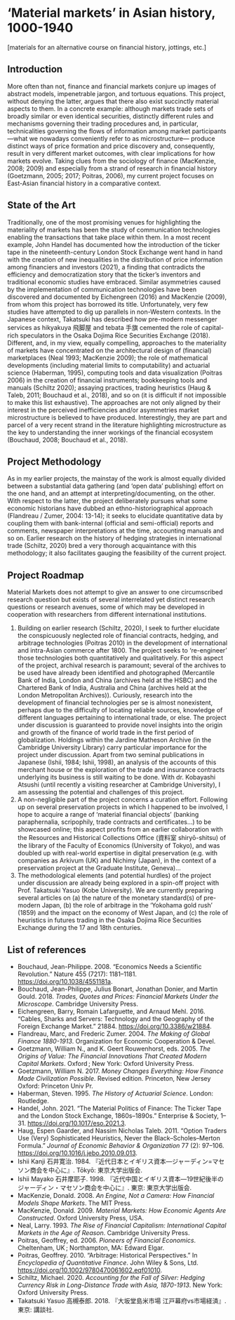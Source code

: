 # ‘Material markets’ in Asian history, 1000-1940

[materials for an alternative course on financial history, jottings, etc.]

## Introduction

More often than not, finance and financial markets conjure up images of abstract models, impenetrable jargon, and tortuous equations. This project, without denying the latter, argues that there also exist succinctly material aspects to them. In a concrete example: although markets trade sets of broadly similar or even identical securities, distinctly different rules and mechanisms governing their trading procedures and, in particular, technicalities governing the flows of information among market participants ―what we nowadays conveniently refer to as microstructure― produce distinct ways of price formation and price discovery and, consequently, result in very different market outcomes, with clear implications for how markets evolve. Taking clues from the sociology of finance (MacKenzie, 2008; 2009) and especially from a strand of research in financial history (Goetzmann, 2005; 2017; Poitras, 2006), my current project focuses on East-Asian financial history in a comparative context.

## State of the Art

Traditionally, one of the most promising venues for highlighting the materiality of markets has been the study of communication technologies enabling the transactions that take place within them. In a most recent example, John Handel has documented how the introduction of the ticker tape in the nineteenth-century London Stock Exchange went hand in hand with the creation of new inequalities in the distribution of price information among financiers and investors (2021), a finding that contradicts the efficiency and democratization story that the ticker’s inventors and traditional economic studies have embraced. Similar asymmetries caused by the implementation of communication technologies have been discovered and documented by Eichengreen (2016) and MacKenzie (2009), from whom this project has borrowed its title. Unfortunately, very few studies have attempted to dig up parallels in non-Western contexts. In the Japanese context, Takatsuki has described how pre-modern messenger services as hikyakuya 飛脚屋 and tebata 手旗 cemented the role of capital-rich speculators in the Osaka Dojima Rice Securities Exchange (2018).
Different, and, in my view, equally compelling, approaches to the materiality of markets have concentrated on the architectural design of (financial) marketplaces (Neal 1993; MacKenzie 2009); the role of mathematical developments (including material limits to computability) and actuarial science (Haberman, 1995), computing tools and data visualization (Poitras 2006) in the creation of financial instruments; bookkeeping tools and manuals (Schiltz 2020); assaying practices, trading heuristics (Haug & Taleb, 2011; Bouchaud et al., 2018), and so on (it is difficult if not impossible to make this list exhaustive). The approaches are not only aligned by their interest in the perceived inefficiencies and/or asymmetries market microstructure is believed to have produced. Interestingly, they are part and parcel of a very recent strand in the literature highlighting microstructure as the key to understanding the inner workings of the financial ecosystem (Bouchaud, 2008; Bouchaud et al., 2018).

## Project Methodology

As in my earlier projects, the mainstay of the work is almost equally divided between a substantial data gathering (and ‘open data’ publishing) effort on the one hand, and an attempt at interpreting/documenting, on the other. With respect to the latter, the project deliberately pursues what some economic historians have dubbed an ethno-historiographical approach (Flandreau / Zumer, 2004: 13-14); it seeks to elucidate quantitative data by coupling them with bank-internal (official and semi-official) reports and comments, newspaper interpretations at the time, accounting manuals and so on. Earlier research on the history of hedging strategies in international trade (Schiltz, 2020) bred a very thorough acquaintance with this methodology; it also facilitates gauging the feasibility of the current project.

## Project Roadmap

Material Markets does not attempt to give an answer to one circumscribed research question but exists of several interrelated yet distinct research questions or research avenues, some of which may be developed in cooperation with researchers from different international institutions.

1. Building on earlier research (Schiltz, 2020), I seek to further elucidate the conspicuously neglected role of financial contracts, hedging, and arbitrage technologies (Poitras 2010) in the development of international and intra-Asian commerce after 1800. The project seeks to ‘re-engineer’ those technologies both quantitatively and qualitatively. For this aspect of the project, archival research is paramount; several of the archives to be used have already been identified and photographed (Mercantile Bank of India, London and China (archives held at the HSBC) and the Chartered Bank of India, Australia and China (archives held at the London Metropolitan Archives)). Curiously, research into the development of financial technologies per se is almost nonexistent, perhaps due to the difficulty of locating reliable sources, knowledge of different languages pertaining to international trade, or else. The project under discussion is guaranteed to provide novel insights into the origin and growth of the finance of world trade in the first period of globalization. Holdings within the Jardine Matheson Archive (in the Cambridge University Library) carry particular importance for the project under discussion. Apart from two seminal publications in Japanese (Ishii, 1984; Ishii, 1998), an analysis of the accounts of this merchant house or the exploration of the trade and insurance contracts underlying its business is still waiting to be done. With dr. Kobayashi Atsushi (until recently a visiting researcher at Cambridge University), I am assessing the potential and challenges of this project.
2. A non-negligible part of the project concerns a curation effort. Following up on several preservation projects in which I happened to be involved, I hope to acquire a range of ‘material financial objects’ (banking paraphernalia, scripophily, trade contracts and certificates…) to be showcased online; this aspect profits from an earlier collaboration with the Resources and Historical Collections Office (資料室 shiryō-shitsu) of the library of the Faculty of Economics (University of Tokyo), and was doubled up with real-world expertise in digital preservation (e.g. with companies as Arkivum (UK) and Nichimy (Japan), in the context of a preservation project at the Graduate Institute, Geneva)...
3. The methodological elements (and potential hurdles) of the project under discussion are already being explored in a spin-off project with Prof. Takatsuki Yasuo (Kobe University). We are currently preparing several articles on (a) the nature of the monetary standard(s) of pre-modern Japan, (b) the role of arbitrage in the ‘Yokohama gold rush’ (1859) and the impact on the economy of West Japan, and (c) the role of heuristics in futures trading in the Osaka Dojima Rice Securities Exchange during the 17 and 18th centuries.

## List of references

* Bouchaud, Jean-Philippe. 2008. “Economics Needs a Scientific Revolution.” Nature 455 (7217): 1181–1181. <https://doi.org/10.1038/4551181a>.
* Bouchaud, Jean-Philippe, Julius Bonart, Jonathan Donier, and Martin Gould. 2018. *Trades, Quotes and Prices: Financial Markets Under the Microscope*. Cambridge University Press.
* Eichengreen, Barry, Romain Lafarguette, and Arnaud Mehl. 2016. “Cables, Sharks and Servers: Technology and the Geography of the Foreign Exchange Market.” 21884. <https://doi.org/10.3386/w21884>.
* Flandreau, Marc, and Frederic Zumer. 2004. *The Making of Global Finance 1880-1913*. Organization for Economic Cooperation & Devel.
* Goetzmann, William N., and K. Geert Rouwenhorst, eds. 2005. *The Origins of Value: The Financial Innovations That Created Modern Capital Markets*. Oxford ; New York: Oxford University Press.
* Goetzmann, William N. 2017. *Money Changes Everything: How Finance Made Civilization Possible*. Revised edition. Princeton, New Jersey Oxford: Princeton Univ Pr.
* Haberman, Steven. 1995. *The History of Actuarial Science*. London: Routledge.
* Handel, John. 2021. “The Material Politics of Finance: The Ticker Tape and the London Stock Exchange, 1860s–1890s.” Enterprise & Society, 1–31. <https://doi.org/10.1017/eso.2021.3>.
* Haug, Espen Gaarder, and Nassim Nicholas Taleb. 2011. “Option Traders Use (Very) Sophisticated Heuristics, Never the Black–Scholes–Merton Formula.” *Journal of Economic Behavior & Organization* 77 (2): 97–106. <https://doi.org/10.1016/j.jebo.2010.09.013>.
* Ishii Kanji 石井寛治. 1984. 『近代日本とイギリス資本―ジャーディン=マセソン商会を中心に』. Tōkyō: 東京大学出版会.
* Ishii Mayako 石井摩耶子. 1998. 『近代中国とイギリス資本―19世紀後半のジャーディン・マセソン商会を中心に』. 東京: 東京大学出版会.
* MacKenzie, Donald. 2008. *An Engine, Not a Camera: How Financial Models Shape Markets*. The MIT Press.
* MacKenzie, Donald. 2009. *Material Markets: How Economic Agents Are Constructed*. Oxford University Press, USA.
* Neal, Larry. 1993. *The Rise of Financial Capitalism: International Capital Markets in the Age of Reason*. Cambridge University Press.
* Poitras, Geoffrey, ed. 2006. *Pioneers of Financial Economics*. Cheltenham, UK ; Northampton, MA: Edward Elgar.
* Poitras, Geoffrey. 2010. “Arbitrage: Historical Perspectives.” In *Encyclopedia of Quantitative Finance*. John Wiley & Sons, Ltd. <https://doi.org/10.1002/9780470061602.eqf01010>.
* Schiltz, Michael. 2020. *Accounting for the Fall of Silver: Hedging Currency Risk in Long-Distance Trade with Asia, 1870-1913*. New York: Oxford University Press.
* Takatsuki Yasuo 高槻泰郎. 2018. 『大坂堂島米市場 江戸幕府vs市場経済』. 東京: 講談社.
